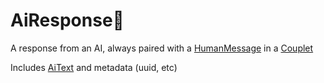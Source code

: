 # AiResponse🤖

A response from an AI, always paired with a [HumanMessage](HumanMessage.md) in a [Couplet](Couplet.md)

Includes [AiText](AiText.md) and metadata (uuid, etc)